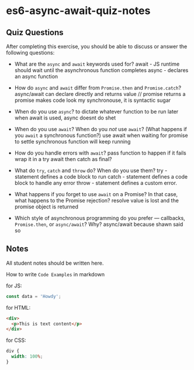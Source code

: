 # es6-async-await-quiz-notes

## Quiz Questions

After completing this exercise, you should be able to discuss or answer the following questions:

- What are the `async` and `await` keywords used for?
  await - JS runtime should wait until the asynchronous function completes
  async - declares an async function

- How do `async` and `await` differ from `Promise.then` and `Promise.catch`?
  async/await can declare directly and returns value // promise returns a promise
  makes code look my synchronouse, it is syntactic sugar

- When do you use `async`?
  to dictate whatever function to be run later
  when await is used, async doesnt do shet

- When do you use `await`? When do you _not_ use `await`? (What happens if you `await` a synchronous function?)
  use await when waiting for promise to settle
  synchronous function will keep running

- How do you handle errors with `await`?
  pass function to happen if it fails
  wrap it in a try await then catch as final?

- What do `try`, `catch` and `throw` do? When do you use them?
  try - statement defines a code block to run
  catch - statement defines a code block to handle any error
  throw - statement defines a custom error.

- What happens if you forget to use `await` on a Promise? In that case, what happens to the Promise rejection?
  resolve value is lost and the promise object is returned

- Which style of asynchronous programming do you prefer — callbacks, `Promise.then`, or `async/await`? Why?
  async/await because shawn said so

## Notes

All student notes should be written here.

How to write `Code Examples` in markdown

for JS:

```javascript
const data = 'Howdy';
```

for HTML:

```html
<div>
  <p>This is text content</p>
</div>
```

for CSS:

```css
div {
  width: 100%;
}
```
